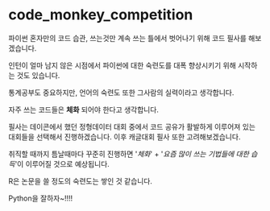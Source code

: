 # code_monkey_competition

파이썬 혼자만의 코드 습관, 쓰는것만 계속 쓰는 틀에서 벗어나기 위해 코드 필사를 해보겠습니다.

인턴이 얼마 남지 않은 시점에서 파이썬에 대한 숙련도를 대폭 향상시키기 위해 시작하는 것도 있습니다.

통계공부도 중요하지만, 언어의 숙련도 또한 그사람의 실력이라고 생각합니다.

자주 쓰는 코드들은 **체화** 되어야 한다고 생각합니다.

필사는 데이콘에서 했던 정형데이터 대회 중에서 코드 공유가 활발하게 이루어져 있는 대회들을 선택해서 진행하겠습니다. 이후 캐글대회 필사 또한 고려해보겠습니다.

취직할 때까지 틈날때마다 꾸준히 진행하면 '*체화*' + '*요즘 많이 쓰는 기법들에 대한 습득*'이 이루어질 것으로 예상됩니다.


R은 논문을 쓸 정도의 숙련도는 쌓인 것 같습니다.

Python을 잘하자~!!!!
